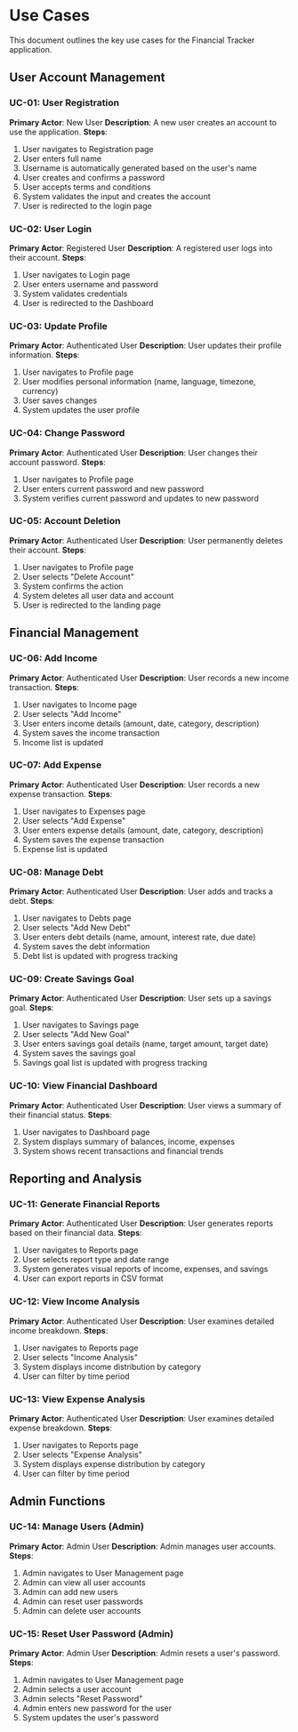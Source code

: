 # Use Cases

This document outlines the key use cases for the Financial Tracker application.

## User Account Management

### UC-01: User Registration
**Primary Actor**: New User
**Description**: A new user creates an account to use the application.
**Steps**:
1. User navigates to Registration page
2. User enters full name
3. Username is automatically generated based on the user's name
4. User creates and confirms a password
5. User accepts terms and conditions
6. System validates the input and creates the account
7. User is redirected to the login page

### UC-02: User Login
**Primary Actor**: Registered User
**Description**: A registered user logs into their account.
**Steps**:
1. User navigates to Login page
2. User enters username and password
3. System validates credentials
4. User is redirected to the Dashboard

### UC-03: Update Profile
**Primary Actor**: Authenticated User
**Description**: User updates their profile information.
**Steps**:
1. User navigates to Profile page
2. User modifies personal information (name, language, timezone, currency)
3. User saves changes
4. System updates the user profile

### UC-04: Change Password
**Primary Actor**: Authenticated User
**Description**: User changes their account password.
**Steps**:
1. User navigates to Profile page
2. User enters current password and new password
3. System verifies current password and updates to new password

### UC-05: Account Deletion
**Primary Actor**: Authenticated User
**Description**: User permanently deletes their account.
**Steps**:
1. User navigates to Profile page
2. User selects "Delete Account"
3. System confirms the action
4. System deletes all user data and account
5. User is redirected to the landing page

## Financial Management

### UC-06: Add Income
**Primary Actor**: Authenticated User
**Description**: User records a new income transaction.
**Steps**:
1. User navigates to Income page
2. User selects "Add Income"
3. User enters income details (amount, date, category, description)
4. System saves the income transaction
5. Income list is updated

### UC-07: Add Expense
**Primary Actor**: Authenticated User
**Description**: User records a new expense transaction.
**Steps**:
1. User navigates to Expenses page
2. User selects "Add Expense"
3. User enters expense details (amount, date, category, description)
4. System saves the expense transaction
5. Expense list is updated

### UC-08: Manage Debt
**Primary Actor**: Authenticated User
**Description**: User adds and tracks a debt.
**Steps**:
1. User navigates to Debts page
2. User selects "Add New Debt"
3. User enters debt details (name, amount, interest rate, due date)
4. System saves the debt information
5. Debt list is updated with progress tracking

### UC-09: Create Savings Goal
**Primary Actor**: Authenticated User
**Description**: User sets up a savings goal.
**Steps**:
1. User navigates to Savings page
2. User selects "Add New Goal"
3. User enters savings goal details (name, target amount, target date)
4. System saves the savings goal
5. Savings goal list is updated with progress tracking

### UC-10: View Financial Dashboard
**Primary Actor**: Authenticated User
**Description**: User views a summary of their financial status.
**Steps**:
1. User navigates to Dashboard page
2. System displays summary of balances, income, expenses
3. System shows recent transactions and financial trends

## Reporting and Analysis

### UC-11: Generate Financial Reports
**Primary Actor**: Authenticated User
**Description**: User generates reports based on their financial data.
**Steps**:
1. User navigates to Reports page
2. User selects report type and date range
3. System generates visual reports of income, expenses, and savings
4. User can export reports in CSV format

### UC-12: View Income Analysis
**Primary Actor**: Authenticated User
**Description**: User examines detailed income breakdown.
**Steps**:
1. User navigates to Reports page
2. User selects "Income Analysis"
3. System displays income distribution by category
4. User can filter by time period

### UC-13: View Expense Analysis
**Primary Actor**: Authenticated User
**Description**: User examines detailed expense breakdown.
**Steps**:
1. User navigates to Reports page
2. User selects "Expense Analysis"
3. System displays expense distribution by category
4. User can filter by time period

## Admin Functions

### UC-14: Manage Users (Admin)
**Primary Actor**: Admin User
**Description**: Admin manages user accounts.
**Steps**:
1. Admin navigates to User Management page
2. Admin can view all user accounts
3. Admin can add new users
4. Admin can reset user passwords
5. Admin can delete user accounts

### UC-15: Reset User Password (Admin)
**Primary Actor**: Admin User
**Description**: Admin resets a user's password.
**Steps**:
1. Admin navigates to User Management page
2. Admin selects a user account
3. Admin selects "Reset Password"
4. Admin enters new password for the user
5. System updates the user's password
